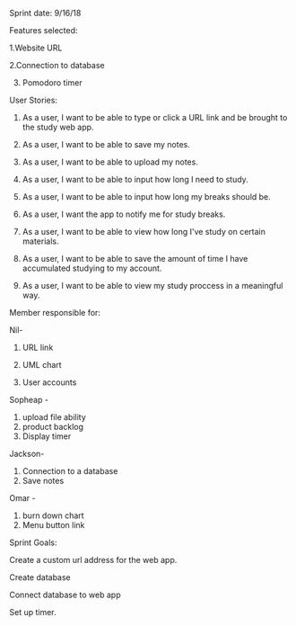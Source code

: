 Sprint date: 9/16/18

Features selected:

1.Website URL 

2.Connection to database 

3. Pomodoro timer


User Stories:


1. As a user, I want to be able to type or click a URL link and be brought to the study web app.

2. As a user, I want to be able to save my notes.

3. As a user, I want to be able to upload my notes. 

4. As a user, I want to be able to input how long I need to study.

5. As a user, I want to be able to input how long my breaks should be.

6. As a user, I want the app to notify me for study breaks.

7. As a user, I want to be able to view how long I've study on certain materials.

8. As a user, I want to be able to save the amount of time I have accumulated studying to my account.

9. As a user, I want to be able to view my study proccess in a meaningful way.



Member responsible for:

Nil- 
1. URL link

2. UML chart 

3. User accounts

Sopheap - 
1. upload file ability
2. product backlog 
3. Display timer

Jackson-
1. Connection to a database
2. Save notes

Omar - 
1. burn down chart
2. Menu button link

Sprint Goals:

Create a custom url address for the web app.

Create database

Connect database to web app

Set up timer.
